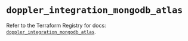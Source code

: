 # `doppler_integration_mongodb_atlas`

Refer to the Terraform Registry for docs: [`doppler_integration_mongodb_atlas`](https://registry.terraform.io/providers/dopplerhq/doppler/1.21.0/docs/resources/integration_mongodb_atlas).
